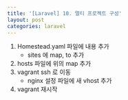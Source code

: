 ```yaml
---
title: '[Laravel] 10. 멀티 프로젝트 구성'
layout: post
categories: laravel
---
```


1. Homestead.yaml 파일에 내용 추가
    * sites 에 map, to 추가
2. hosts 파일에 위의 map 추가
3. vagrant ssh 로 이동 
    * nginx 설정 파일에 새 vhost 추가
4. vagrant 재시작